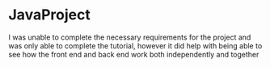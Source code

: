 # JavaProject
I was unable to complete the necessary requirements for the project and was only able to complete the tutorial, however it did help with being able to see how the front end and back end work both independently and together

